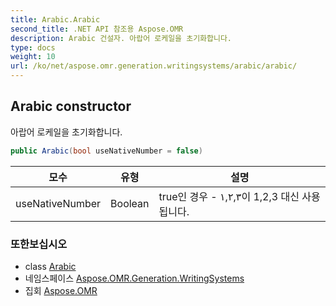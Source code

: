 ```yaml
---
title: Arabic.Arabic
second_title: .NET API 참조용 Aspose.OMR
description: Arabic 건설자. 아랍어 로케일을 초기화합니다.
type: docs
weight: 10
url: /ko/net/aspose.omr.generation.writingsystems/arabic/arabic/
---
```

## Arabic constructor

아랍어 로케일을 초기화합니다.

```csharp
public Arabic(bool useNativeNumber = false)
```

| 모수 | 유형 | 설명 |
| --- | --- | --- |
| useNativeNumber | Boolean | true인 경우 - ١,٢,٣이 1,2,3 대신 사용됩니다. |

### 또한보십시오

* class [Arabic](../)
* 네임스페이스 [Aspose.OMR.Generation.WritingSystems](../../arabic/)
* 집회 [Aspose.OMR](../../../)


